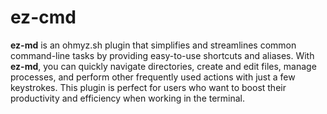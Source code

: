 # ez-cmd

**ez-md** is an ohmyz.sh plugin that simplifies and streamlines common command-line tasks by providing easy-to-use shortcuts and aliases. With **ez-md**, you can quickly navigate directories, create and edit files, manage processes, and perform other frequently used actions with just a few keystrokes. This plugin is perfect for users who want to boost their productivity and efficiency when working in the terminal.
